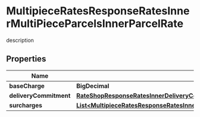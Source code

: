 

# MultipieceRatesResponseRatesInnerMultiPieceParcelsInnerParcelRate

description

## Properties

| Name | Type | Description | Notes |
|------------ | ------------- | ------------- | -------------|
|**baseCharge** | **BigDecimal** | description |  [optional] |
|**deliveryCommitment** | [**RateShopResponseRatesInnerDeliveryCommitment**](RateShopResponseRatesInnerDeliveryCommitment.md) |  |  [optional] |
|**surcharges** | [**List&lt;MultipieceRatesResponseRatesInnerMultiPieceParcelsInnerParcelRateSurchargesInner&gt;**](MultipieceRatesResponseRatesInnerMultiPieceParcelsInnerParcelRateSurchargesInner.md) | description |  [optional] |



